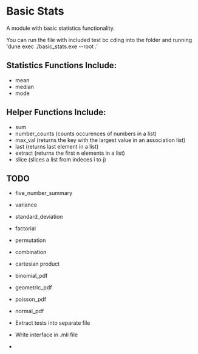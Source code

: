# Basic Stats

A module with basic statistics functionality.

You can run the file with included test bc cding into the folder and running 'dune exec ./basic_stats.exe --root .'

## Statistics Functions Include:
- mean
- median
- mode

## Helper Functions Include: 
- sum
- number_counts (counts occurences of numbers in a list)
- max_val (returns the key with the largest value in an association list)
- last (returns last element in a list)
- extract (returns the first n elements in a list)
- slice (slices a list from indeces i to j)


## TODO
- five_number_summary
- variance
- standard_deviation
- factorial
- permutation
- combination
- cartesian product
- binomial_pdf
- geometric_pdf 
- poisson_pdf
- normal_pdf

- Extract tests into separate file
- Write interface in .mli file
- 
